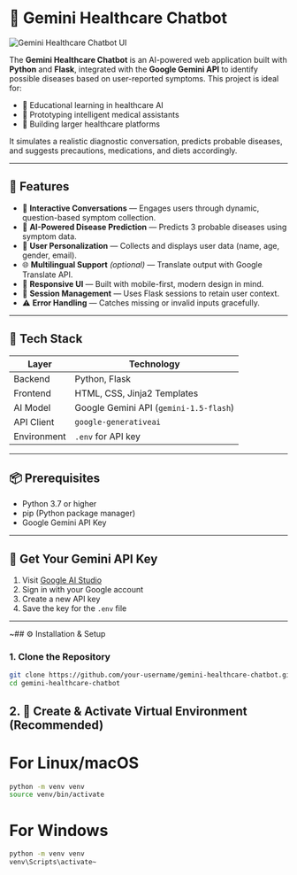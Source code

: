 # 🏥 Gemini Healthcare Chatbot

![Gemini Healthcare Chatbot UI](https://via.placeholder.com/1000x400.png?text=Gemini+Healthcare+Chatbot+UI)

The **Gemini Healthcare Chatbot** is an AI-powered web application built with **Python** and **Flask**, integrated with the **Google Gemini API** to identify possible diseases based on user-reported symptoms. This project is ideal for:

- 🧪 Educational learning in healthcare AI
- 🧰 Prototyping intelligent medical assistants
- 🏥 Building larger healthcare platforms

It simulates a realistic diagnostic conversation, predicts probable diseases, and suggests precautions, medications, and diets accordingly.

---

## 🚀 Features

- 💬 **Interactive Conversations** — Engages users through dynamic, question-based symptom collection.
- 🧠 **AI-Powered Disease Prediction** — Predicts 3 probable diseases using symptom data.
- 👤 **User Personalization** — Collects and displays user data (name, age, gender, email).
- 🌐 **Multilingual Support** *(optional)* — Translate output with Google Translate API.
- 📱 **Responsive UI** — Built with mobile-first, modern design in mind.
- 💾 **Session Management** — Uses Flask sessions to retain user context.
- ⚠️ **Error Handling** — Catches missing or invalid inputs gracefully.

---

## 🧰 Tech Stack

| Layer        | Technology                  |
|--------------|------------------------------|
| Backend      | Python, Flask                |
| Frontend     | HTML, CSS, Jinja2 Templates  |
| AI Model     | Google Gemini API (`gemini-1.5-flash`) |
| API Client   | `google-generativeai`        |
| Environment  | `.env` for API key           |

---

## 📦 Prerequisites

- Python 3.7 or higher
- pip (Python package manager)
- Google Gemini API Key

---

## 🔑 Get Your Gemini API Key

1. Visit [Google AI Studio](https://makersuite.google.com/app)
2. Sign in with your Google account
3. Create a new API key
4. Save the key for the `.env` file

---

~## ⚙️ Installation & Setup

### 1. Clone the Repository

```bash
git clone https://github.com/your-username/gemini-healthcare-chatbot.git
cd gemini-healthcare-chatbot
```

## 2. 🧪 Create & Activate Virtual Environment (Recommended)


# For Linux/macOS
```bash
python -m venv venv
source venv/bin/activate
```
# For Windows
```bash
python -m venv venv
venv\Scripts\activate~
```